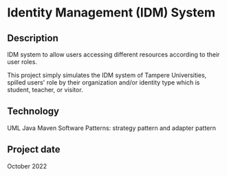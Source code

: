 # Identity Management (IDM) System


## Description

IDM system to allow users accessing different resources according to their user roles.

This project simply simulates the IDM system of Tampere Universities, spilled users' role by their organization and/or identity type which is student, teacher, or visitor. 

## Technology

UML
Java
Maven
Software Patterns: strategy pattern and adapter pattern

## Project date

October 2022

